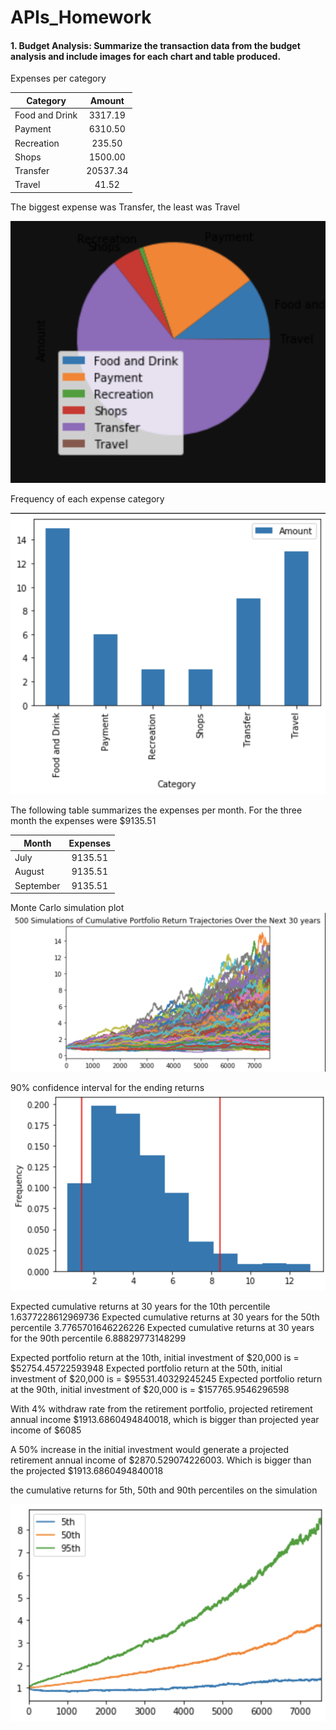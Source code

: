 # APIs_Homework

#### 1. Budget Analysis: Summarize the transaction data from the budget analysis and include images for each chart and table produced.

Expenses per category

|  Category | Amount  |  
|-----------|:-------:|
| Food and Drink   |  3317.19 |  
|  Payment   | 6310.50  |   
| Recreation   | 235.50  |  
| Shops   |  1500.00 |  
|  Transfer  |  20537.34 |  
| Travel  |  41.52 |


The biggest expense was Transfer, the least was Travel


![table](https://github.com/salomonysmayel/APIs_Homework/blob/master/pie.png "pie")

Frequency of each expense category

![table](https://github.com/salomonysmayel/APIs_Homework/blob/master/bars.png "bars")


The following table summarizes the expenses per month. For the three month the expenses were $9135.51

|  Month| Expenses  |  
|-----------|:-------:|
| July   |  9135.51 |  
|  August   | 9135.51  |   
| September   | 9135.51 |  

Monte Carlo simulation plot
![table](https://github.com/salomonysmayel/APIs_Homework/blob/master/3.png "3")

90% confidence interval for the ending returns
![table](https://github.com/salomonysmayel/APIs_Homework/blob/master/2.png "2")


Expected cumulative returns at 30 years for the 10th percentile 1.6377228612969736
Expected cumulative returns at 30 years for the 50th percentile 3.7765701646226226
Expected cumulative returns at 30 years for the 90th percentile 6.88829773148299

Expected portfolio return at the 10th, initial investment of $20,000 is =  $52754.45722593948
Expected portfolio return at the 50th, initial investment of $20,000 is =  $95531.40329245245
Expected portfolio return at the 90th, initial investment of $20,000 is =  $157765.9546296598

With 4% withdraw rate from the retirement portfolio, projected retirement annual income  $1913.6860494840018, which is bigger than projected year income of $6085  

A 50% increase in the initial investment would generate a projected retirement annual income of $2870.529074226003. Which is bigger than the projected $1913.6860494840018

the cumulative returns for 5th, 50th and 90th percentiles on the simulation

![table](https://github.com/salomonysmayel/APIs_Homework/blob/master/1.png "1")


